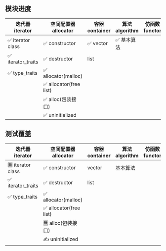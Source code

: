 ## 模块进度

| 迭代器 iterator      | 空间配置器 allocator        | 容器 container | 算法 algorithm | 仿函数 functor | 适配器 adaptor |
|-------------------|------------------------|--------------|--------------|-------------|-------------|
| ✅ iterator class  | ✅ constructor          | ✅ vector     | ✅ 基本算法       |             |             |
| ✅ iterator_traits | ✅ destructor           | list         |              |             |             |
| ✅ type_traits     | ✅ allocator(malloc)    |              |              |             |             |
|                   | ✅ allocator(free list) |              |              |             |             |
|                   | ✅ alloc(包装接口)          |              |              |             |             |
|                   | ✅ uninitialized        |              |              |             |             |

## 测试覆盖

| 迭代器 iterator       | 空间配置器 allocator        | 容器 container | 算法 algorithm | 仿函数 functor | 适配器 adaptor |
|--------------------|------------------------|--------------|--------------|-------------|-------------|
| 🈚️ iterator class | ✅ constructor          | vector       | 基本算法         |             |             |
| ✅ iterator_traits  | ✅ destructor           | list         |              |             |             |
| ✅ type_traits      | ✅ allocator(malloc)    |              |              |             |             |
|                    | ✅ allocator(free list) |              |              |             |             |
|                    | 🈚️ alloc(包装接口)        |              |              |             |             |
|                    | ✍️ uninitialized       |              |              |             |             |
